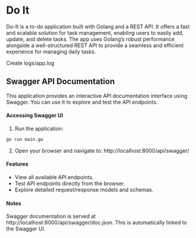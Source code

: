 # Do It

Do-It is a to-do application built with Golang and a REST API. It offers a fast and scalable solution for task management, enabling users to easily add, update, and delete tasks. The app uses Golang’s robust performance alongside a well-structured REST API to provide a seamless and efficient experience for managing daily tasks.

Create logs/app.log

## Swagger API Documentation
This application provides an interactive API documentation interface using Swagger. You can use it to explore and test the API endpoints.

#### Accessing Swagger UI

1. Run the application:

```bash
go run main.go
```

2. Open your browser and navigate to: http://localhost:8000/api/swagger/

#### Features

- View all available API endpoints.
- Test API endpoints directly from the browser.
- Explore detailed request/response models and schemas.

#### Notes

Swagger documentation is served at http://localhost:8000/api/swagger/doc.json. This is automatically linked to the Swagger UI.
